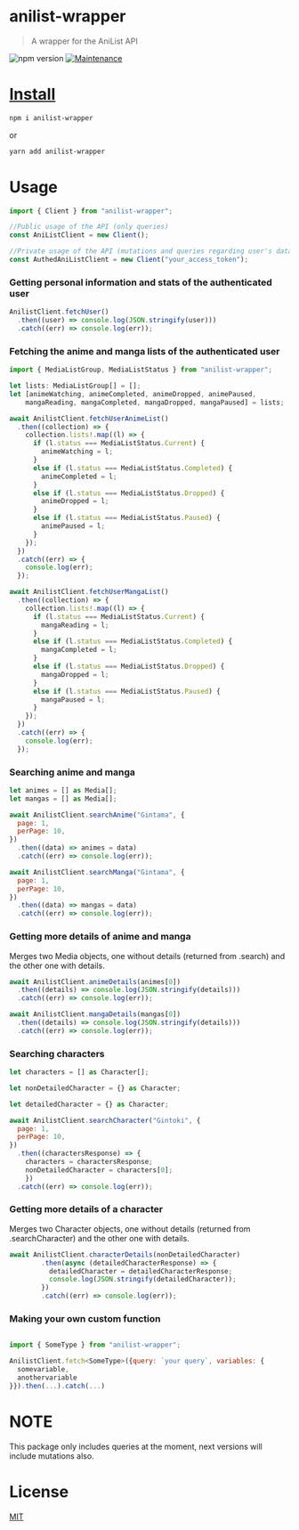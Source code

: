 # anilist-wrapper

> A wrapper for the AniList API

![npm version](https://img.shields.io/badge/npm->=6.9.x-brightgreen.svg)
<a href="https://github.com/system32uwu/anilist-wrapper/graphs/commit-activity">
<img alt="Maintenance" src="https://img.shields.io/badge/Maintained%3F-yes-green.svg" target="_blank" />

# Install

```bash
npm i anilist-wrapper
```

or

```bash
yarn add anilist-wrapper
```

# Usage

```js
import { Client } from "anilist-wrapper";

//Public usage of the API (only queries)
const AniListClient = new Client();

//Private usage of the API (mutations and queries regarding user's data)
const AuthedAniListClient = new Client("your_access_token");
```

### Getting personal information and stats of the authenticated user

```js
AnilistClient.fetchUser()
  .then((user) => console.log(JSON.stringify(user)))
  .catch((err) => console.log(err));
```

### Fetching the anime and manga lists of the authenticated user

```js
import { MediaListGroup, MediaListStatus } from "anilist-wrapper";

let lists: MediaListGroup[] = [];
let [animeWatching, animeCompleted, animeDropped, animePaused,
    mangaReading, mangaCompleted, mangaDropped, mangaPaused] = lists;

await AnilistClient.fetchUserAnimeList()
  .then((collection) => {
    collection.lists!.map((l) => {
      if (l.status === MediaListStatus.Current) {
        animeWatching = l;
      }
      else if (l.status === MediaListStatus.Completed) {
        animeCompleted = l;
      }
      else if (l.status === MediaListStatus.Dropped) {
        animeDropped = l;
      }
      else if (l.status === MediaListStatus.Paused) {
        animePaused = l;
      }
    });
  })
  .catch((err) => {
    console.log(err);
  });

await AnilistClient.fetchUserMangaList()
  .then((collection) => {
    collection.lists!.map((l) => {
      if (l.status === MediaListStatus.Current) {
        mangaReading = l;
      }
      else if (l.status === MediaListStatus.Completed) {
        mangaCompleted = l;
      }
      else if (l.status === MediaListStatus.Dropped) {
        mangaDropped = l;
      }
      else if (l.status === MediaListStatus.Paused) {
        mangaPaused = l;
      }
    });
  })
  .catch((err) => {
    console.log(err);
  });

```

### Searching anime and manga

```js
let animes = [] as Media[];
let mangas = [] as Media[];

await AnilistClient.searchAnime("Gintama", {
  page: 1,
  perPage: 10,
})
  .then((data) => animes = data)
  .catch((err) => console.log(err));

await AnilistClient.searchManga("Gintama", {
  page: 1,
  perPage: 10,
})
  .then((data) => mangas = data)
  .catch((err) => console.log(err));

```

### Getting more details of anime and manga
Merges two Media objects, one without details (returned from .search<MediaType>) and the other one with details.

```js
await AnilistClient.animeDetails(animes[0])
  .then((details) => console.log(JSON.stringify(details)))
  .catch((err) => console.log(err));

await AnilistClient.mangaDetails(mangas[0])
  .then((details) => console.log(JSON.stringify(details)))
  .catch((err) => console.log(err));
```


### Searching characters

```js
let characters = [] as Character[];

let nonDetailedCharacter = {} as Character;

let detailedCharacter = {} as Character;

await AnilistClient.searchCharacter("Gintoki", {
  page: 1,
  perPage: 10,
})
  .then((charactersResponse) => {
    characters = charactersResponse;
    nonDetailedCharacter = characters[0];
    })
  .catch((err) => console.log(err));

```

### Getting more details of a character
Merges two Character objects, one without details (returned from .searchCharacter) and the other one with details.

```js
await AnilistClient.characterDetails(nonDetailedCharacter)
        .then(async (detailedCharacterResponse) => {
          detailedCharacter = detailedCharacterResponse;
          console.log(JSON.stringify(detailedCharacter));
        })
        .catch((err) => console.log(err));
```

### Making your own custom function

```js

import { SomeType } from "anilist-wrapper";

AnilistClient.fetch<SomeType>({query: `your query`, variables: {
  somevariable,
  anothervariable
}}).then(...).catch(...)

```

# NOTE

This package only includes queries at the moment, next versions will include mutations also.

# License

[MIT](https://github.com/system32uwu/anilist-wrapper/blob/main/LICENSE.md)
